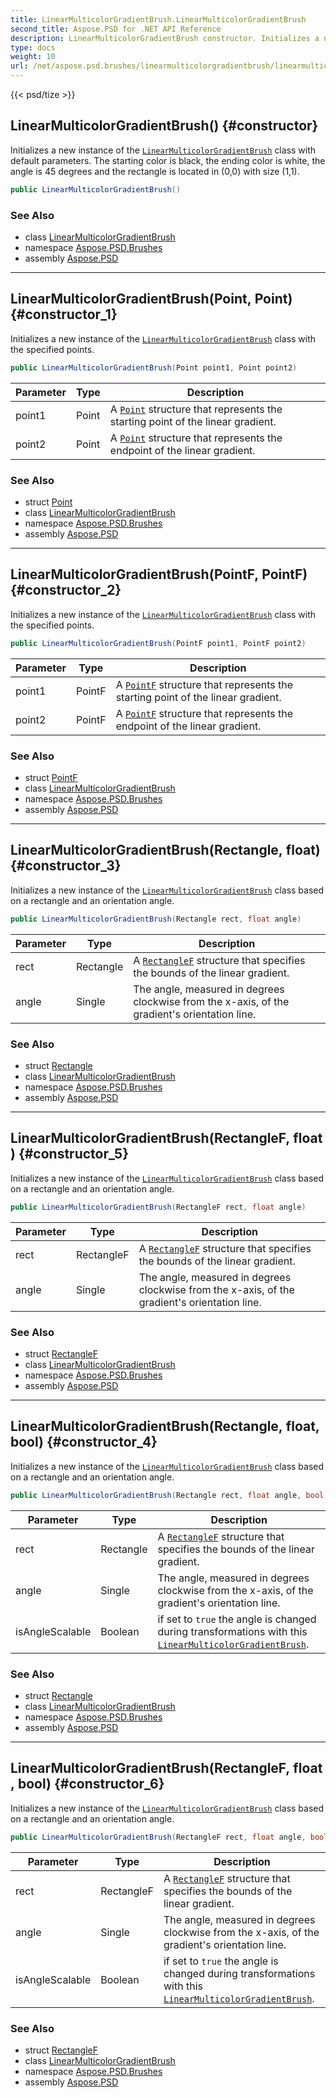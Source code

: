 ```yaml
---
title: LinearMulticolorGradientBrush.LinearMulticolorGradientBrush
second_title: Aspose.PSD for .NET API Reference
description: LinearMulticolorGradientBrush constructor. Initializes a new instance of the LinearMulticolorGradientBrush class with default parameters. The starting color is black the ending color is white the angle is 45 degrees and the rectangle is located in 00 with size 11
type: docs
weight: 10
url: /net/aspose.psd.brushes/linearmulticolorgradientbrush/linearmulticolorgradientbrush/
---
```

{{< psd/tize >}}
## LinearMulticolorGradientBrush() {#constructor}

Initializes a new instance of the [`LinearMulticolorGradientBrush`](../) class with default parameters. The starting color is black, the ending color is white, the angle is 45 degrees and the rectangle is located in (0,0) with size (1,1).

```csharp
public LinearMulticolorGradientBrush()
```

### See Also

* class [LinearMulticolorGradientBrush](../)
* namespace [Aspose.PSD.Brushes](../../../aspose.psd.brushes/)
* assembly [Aspose.PSD](../../../)

---

## LinearMulticolorGradientBrush(Point, Point) {#constructor_1}

Initializes a new instance of the [`LinearMulticolorGradientBrush`](../) class with the specified points.

```csharp
public LinearMulticolorGradientBrush(Point point1, Point point2)
```

| Parameter | Type | Description |
| --- | --- | --- |
| point1 | Point | A [`Point`](../../../aspose.psd/point/) structure that represents the starting point of the linear gradient. |
| point2 | Point | A [`Point`](../../../aspose.psd/point/) structure that represents the endpoint of the linear gradient. |

### See Also

* struct [Point](../../../aspose.psd/point/)
* class [LinearMulticolorGradientBrush](../)
* namespace [Aspose.PSD.Brushes](../../../aspose.psd.brushes/)
* assembly [Aspose.PSD](../../../)

---

## LinearMulticolorGradientBrush(PointF, PointF) {#constructor_2}

Initializes a new instance of the [`LinearMulticolorGradientBrush`](../) class with the specified points.

```csharp
public LinearMulticolorGradientBrush(PointF point1, PointF point2)
```

| Parameter | Type | Description |
| --- | --- | --- |
| point1 | PointF | A [`PointF`](../../../aspose.psd/pointf/) structure that represents the starting point of the linear gradient. |
| point2 | PointF | A [`PointF`](../../../aspose.psd/pointf/) structure that represents the endpoint of the linear gradient. |

### See Also

* struct [PointF](../../../aspose.psd/pointf/)
* class [LinearMulticolorGradientBrush](../)
* namespace [Aspose.PSD.Brushes](../../../aspose.psd.brushes/)
* assembly [Aspose.PSD](../../../)

---

## LinearMulticolorGradientBrush(Rectangle, float) {#constructor_3}

Initializes a new instance of the [`LinearMulticolorGradientBrush`](../) class based on a rectangle and an orientation angle.

```csharp
public LinearMulticolorGradientBrush(Rectangle rect, float angle)
```

| Parameter | Type | Description |
| --- | --- | --- |
| rect | Rectangle | A [`RectangleF`](../../../aspose.psd/rectanglef/) structure that specifies the bounds of the linear gradient. |
| angle | Single | The angle, measured in degrees clockwise from the x-axis, of the gradient's orientation line. |

### See Also

* struct [Rectangle](../../../aspose.psd/rectangle/)
* class [LinearMulticolorGradientBrush](../)
* namespace [Aspose.PSD.Brushes](../../../aspose.psd.brushes/)
* assembly [Aspose.PSD](../../../)

---

## LinearMulticolorGradientBrush(RectangleF, float) {#constructor_5}

Initializes a new instance of the [`LinearMulticolorGradientBrush`](../) class based on a rectangle and an orientation angle.

```csharp
public LinearMulticolorGradientBrush(RectangleF rect, float angle)
```

| Parameter | Type | Description |
| --- | --- | --- |
| rect | RectangleF | A [`RectangleF`](../../../aspose.psd/rectanglef/) structure that specifies the bounds of the linear gradient. |
| angle | Single | The angle, measured in degrees clockwise from the x-axis, of the gradient's orientation line. |

### See Also

* struct [RectangleF](../../../aspose.psd/rectanglef/)
* class [LinearMulticolorGradientBrush](../)
* namespace [Aspose.PSD.Brushes](../../../aspose.psd.brushes/)
* assembly [Aspose.PSD](../../../)

---

## LinearMulticolorGradientBrush(Rectangle, float, bool) {#constructor_4}

Initializes a new instance of the [`LinearMulticolorGradientBrush`](../) class based on a rectangle and an orientation angle.

```csharp
public LinearMulticolorGradientBrush(Rectangle rect, float angle, bool isAngleScalable)
```

| Parameter | Type | Description |
| --- | --- | --- |
| rect | Rectangle | A [`RectangleF`](../../../aspose.psd/rectanglef/) structure that specifies the bounds of the linear gradient. |
| angle | Single | The angle, measured in degrees clockwise from the x-axis, of the gradient's orientation line. |
| isAngleScalable | Boolean | if set to `true` the angle is changed during transformations with this [`LinearMulticolorGradientBrush`](../). |

### See Also

* struct [Rectangle](../../../aspose.psd/rectangle/)
* class [LinearMulticolorGradientBrush](../)
* namespace [Aspose.PSD.Brushes](../../../aspose.psd.brushes/)
* assembly [Aspose.PSD](../../../)

---

## LinearMulticolorGradientBrush(RectangleF, float, bool) {#constructor_6}

Initializes a new instance of the [`LinearMulticolorGradientBrush`](../) class based on a rectangle and an orientation angle.

```csharp
public LinearMulticolorGradientBrush(RectangleF rect, float angle, bool isAngleScalable)
```

| Parameter | Type | Description |
| --- | --- | --- |
| rect | RectangleF | A [`RectangleF`](../../../aspose.psd/rectanglef/) structure that specifies the bounds of the linear gradient. |
| angle | Single | The angle, measured in degrees clockwise from the x-axis, of the gradient's orientation line. |
| isAngleScalable | Boolean | if set to `true` the angle is changed during transformations with this [`LinearMulticolorGradientBrush`](../). |

### See Also

* struct [RectangleF](../../../aspose.psd/rectanglef/)
* class [LinearMulticolorGradientBrush](../)
* namespace [Aspose.PSD.Brushes](../../../aspose.psd.brushes/)
* assembly [Aspose.PSD](../../../)


